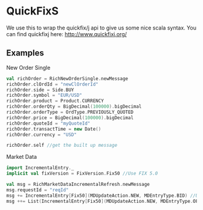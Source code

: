 # QuickFixS

We use this to wrap the quickfix/j api to give us some nice scala syntax. You can find quickfixj here: http://www.quickfixj.org/

## Examples

New Order Single

```scala
val richOrder = RichNewOrderSingle.newMessage
richOrder.clOrdId = "newClOrderId"
richOrder.side = Side.BUY
richOrder.symbol = "EUR/USD"
richOrder.product = Product.CURRENCY
richOrder.orderQty = BigDecimal(100000).bigDecimal
richOrder.orderType = OrdType.PREVIOUSLY_QUOTED
richOrder.price = BigDecimal(100000).bigDecimal
richOrder.quoteId = "myQuoteId"
richOrder.transactTime = new Date()
richOrder.currency = "USD"

richOrder.self //get the built up message
```

Market Data

```scala
import IncrementalEntry._
implicit val fixVersion = FixVersion.Fix50 //Use FIX 5.0

val msg = RichMarketDataIncrementalRefresh.newMessage
msg.requestId = "reqId"
msg += IncrementalEntry[Fix50](MDUpdateAction.NEW, MDEntryType.BID) //Use type tag for fix versions
msg ++= List(IncrementalEntry[Fix50](MDUpdateAction.NEW, MDEntryType.OFFER), IncrementalEntry[Fix50](MDUpdateAction.CHANGE, MDEntryType.BID))
```